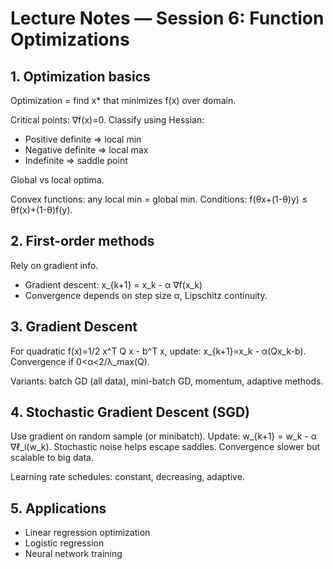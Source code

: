 
# Lecture Notes — Session 6: Function Optimizations

## 1. Optimization basics
Optimization = find x* that minimizes f(x) over domain.

Critical points: ∇f(x)=0. Classify using Hessian:
- Positive definite ⇒ local min
- Negative definite ⇒ local max
- Indefinite ⇒ saddle point

Global vs local optima.

Convex functions: any local min = global min. Conditions: f(θx+(1-θ)y) ≤ θf(x)+(1-θ)f(y).

## 2. First-order methods
Rely on gradient info.

- Gradient descent: x_{k+1} = x_k - α ∇f(x_k)
- Convergence depends on step size α, Lipschitz continuity.

## 3. Gradient Descent
For quadratic f(x)=1/2 x^T Q x - b^T x,
update: x_{k+1}=x_k - α(Qx_k-b).
Convergence if 0<α<2/λ_max(Q).

Variants: batch GD (all data), mini-batch GD, momentum, adaptive methods.

## 4. Stochastic Gradient Descent (SGD)
Use gradient on random sample (or minibatch).
Update: w_{k+1} = w_k - α ∇ℓ_i(w_k).
Stochastic noise helps escape saddles.
Convergence slower but scalable to big data.

Learning rate schedules: constant, decreasing, adaptive.

## 5. Applications
- Linear regression optimization
- Logistic regression
- Neural network training
